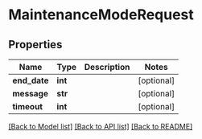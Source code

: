 # MaintenanceModeRequest

## Properties
Name | Type | Description | Notes
------------ | ------------- | ------------- | -------------
**end_date** | **int** |  | [optional] 
**message** | **str** |  | [optional] 
**timeout** | **int** |  | [optional] 

[[Back to Model list]](../README.md#documentation-for-models) [[Back to API list]](../README.md#documentation-for-api-endpoints) [[Back to README]](../README.md)


